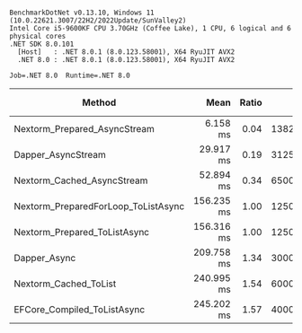 ```

BenchmarkDotNet v0.13.10, Windows 11 (10.0.22621.3007/22H2/2022Update/SunValley2)
Intel Core i5-9600KF CPU 3.70GHz (Coffee Lake), 1 CPU, 6 logical and 6 physical cores
.NET SDK 8.0.101
  [Host]   : .NET 8.0.1 (8.0.123.58001), X64 RyuJIT AVX2
  .NET 8.0 : .NET 8.0.1 (8.0.123.58001), X64 RyuJIT AVX2

Job=.NET 8.0  Runtime=.NET 8.0  

```
| Method                              | Mean       | Ratio | Gen0      | Allocated | Alloc Ratio |
|------------------------------------ |-----------:|------:|----------:|----------:|------------:|
| Nextorm_Prepared_AsyncStream        |   6.158 ms |  0.04 | 1382.8125 |   6.21 MB |        1.00 |
| Dapper_AsyncStream                  |  29.917 ms |  0.19 | 3125.0000 |  14.08 MB |        2.27 |
| Nextorm_Cached_AsyncStream          |  52.894 ms |  0.34 | 6500.0000 |  29.57 MB |        4.76 |
| Nextorm_PreparedForLoop_ToListAsync | 156.235 ms |  1.00 | 1250.0000 |   6.23 MB |        1.00 |
| Nextorm_Prepared_ToListAsync        | 156.316 ms |  1.00 | 1250.0000 |   6.21 MB |        1.00 |
| Dapper_Async                        | 209.758 ms |  1.34 | 3000.0000 |  14.09 MB |        2.27 |
| Nextorm_Cached_ToList               | 240.995 ms |  1.54 | 6000.0000 |  29.23 MB |        4.70 |
| EFCore_Compiled_ToListAsync         | 245.202 ms |  1.57 | 4000.0000 |  20.41 MB |        3.29 |
